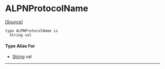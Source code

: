 # ALPNProtocolName
<span class="source-link">[[Source]](src/net_ssl/alpn.md#L6)</span>
```pony
type ALPNProtocolName is
  String val
```

#### Type Alias For

* [String](builtin-String.md) val

---

